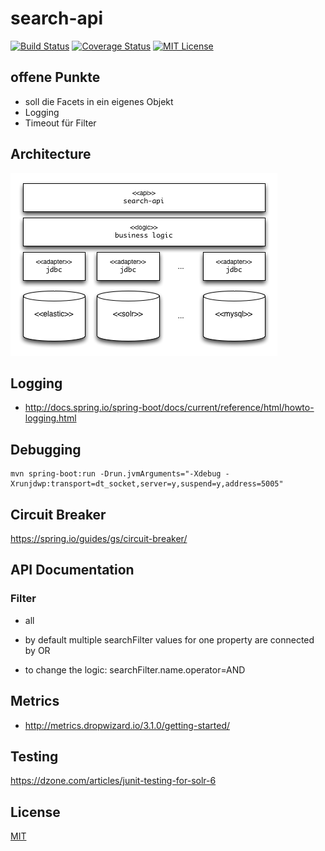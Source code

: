 # search-api

[![Build Status](https://travis-ci.org/tblsoft/search-api.svg?branch=master)](https://travis-ci.org/tblsoft/search-api)
[![Coverage Status](https://coveralls.io/repos/github/tblsoft/search-api/badge.svg?branch=master)](https://coveralls.io/github/tblsoft/search-api?branch=master)
[![MIT License](https://img.shields.io/npm/l/check-dependencies.svg?style=flat-square)](http://opensource.org/licenses/MIT)

## offene Punkte
- soll die Facets in ein eigenes Objekt
- Logging
- Timeout für Filter
        
        
## Architecture
![Search API Architecture](/doc/images/architecture-search-api.png)

## Logging
- http://docs.spring.io/spring-boot/docs/current/reference/html/howto-logging.html


## Debugging

```
mvn spring-boot:run -Drun.jvmArguments="-Xdebug -Xrunjdwp:transport=dt_socket,server=y,suspend=y,address=5005"
```
        
## Circuit Breaker
https://spring.io/guides/gs/circuit-breaker/
        
## API Documentation
### Filter
- all 

- by default multiple searchFilter values for one property are connected by OR
- to change the logic: searchFilter.name.operator=AND



## Metrics
- http://metrics.dropwizard.io/3.1.0/getting-started/


## Testing
https://dzone.com/articles/junit-testing-for-solr-6


## License
[MIT](https://github.com/tblsoft/search-api/blob/master/LICENSE)